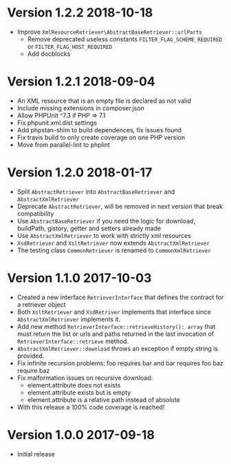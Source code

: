 # Version 1.2.2 2018-10-18
- Improve `XmlResourceRetriever\AbstractBaseRetriever::urlParts`
    - Remove deprecated useless constants `FILTER_FLAG_SCHEME_REQUIRED` or `FILTER_FLAG_HOST_REQUIRED`
    - Add docblocks

# Version 1.2.1 2018-09-04
- An XML resource that is an empty file is declared as not valid
- Include missing extensions in composer.json
- Allow PHPUnit ^7.3 if PHP => 7.1
- Fix phpunit.xml.dist settings
- Add phpstan-shim to build dependences, fix issues found
- Fix travis build to only create coverage on one PHP version
- Move from parallel-lint to phplint

# Version 1.2.0 2018-01-17
- Split `AbstractRetriever` into `AbstractBaseRetriever` and `AbstractXmlRetriever`
- Deprecate `AbstractRetriever`, will be removed in next version that break compatibility
- Use `AbstractBaseRetriever` if you need the logic for download, buildPath, gistory, getter and setters already made
- Use `AbstractXmlRetriever` to work with strictly xml resources
- `XsdRetriever` and `XsltRetriever` now extends `AbstractXmlRetriever`
- The testing class `CommonRetriever` is renamed to `CommonXmlRetriever`

# Version 1.1.0 2017-10-03
- Created a new interface `RetrieverInterface` that defines the contract for a retriever object
- Both `XsltRetriever` and `XsdRetriver` implements that interface since `AbstractXmlRetriever` implements it.
- Add new method `RetrieverInterface::retrieveHistory(): array` that must return the list or urls and paths
  returned in the last invocation of `RetrieverInterface::retrieve` method. 
- `AbstractXmlRetriever::download` throws an exception if empty string is provided.
- Fix infinite recursion problems:
    foo requires bar and bar requires foo
    baz require baz
- Fix malformation issues on recursive download:
    - element.attribute does not exists 
    - element.attribute exists but is empty
    - element.attribute is a relative path instead of absolute
- With this release a 100% code coverage is reached!

# Version 1.0.0 2017-09-18
- Initial release
